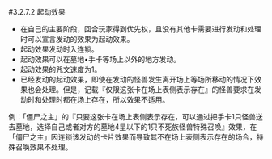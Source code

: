 #3.2.7.2        起动效果
* 在自己的主要阶段，回合玩家得到优先权，且没有其他卡需要进行发动和处理时可以宣言发动的效果为起动效果。
* 起动效果发动时入连锁。
* 起动效果可以在墓地•手卡等场上以外的地方发动。
* 起动效果的咒文速度为1。
* 已经发动的起动效果，即使在发动的怪兽发生离开场上等场所移动的情况下效果也会处理。但是，记载『仅限这张卡在场上表侧表示存在』的怪兽要求在发动时和处理时都在场上存在，所以效果不适用。

例：「僵尸之主」的『只要这张卡在场上表侧表示存在，可以通过把手卡1只怪兽送去墓地，选择自己或者对方的墓地4星以下的1只不死族怪兽特殊召唤』效果，在「僵尸之主」因连锁该发动的卡片效果而导致其不在场上表侧表示存在的场合，特殊召唤效果不处理。
